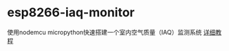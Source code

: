 # esp8266-iaq-monitor
使用nodemcu micropython快速搭建一个室内空气质量（IAQ）监测系统
[详细教程](http://www.jianshu.com/p/057a7e1c18ed)
